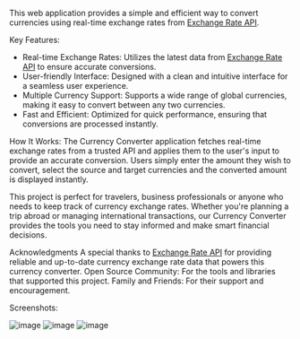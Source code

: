 This web application provides a simple and efficient way to convert currencies using real-time exchange rates from [Exchange Rate API](https://www.exchangerate-api.com/).

Key Features:
- Real-time Exchange Rates: Utilizes the latest data from [Exchange Rate API](https://www.exchangerate-api.com/) to ensure accurate conversions.
- User-friendly Interface: Designed with a clean and intuitive interface for a seamless user experience.
- Multiple Currency Support: Supports a wide range of global currencies, making it easy to convert between any two currencies.
- Fast and Efficient: Optimized for quick performance, ensuring that conversions are processed instantly.
  
How It Works:
The Currency Converter application fetches real-time exchange rates from a trusted API and applies them to the user's input to provide an accurate conversion. Users simply enter the amount they wish to convert, select the source and target currencies and the converted amount is displayed instantly.

This project is perfect for travelers, business professionals or anyone who needs to keep track of currency exchange rates. Whether you're planning a trip abroad or managing international transactions, our Currency Converter provides the tools you need to stay informed and make smart financial decisions.

Acknowledgments
A special thanks to [Exchange Rate API](https://www.exchangerate-api.com/) for providing reliable and up-to-date currency exchange rate data that powers this currency converter.
Open Source Community: For the tools and libraries that supported this project.
Family and Friends: For their support and encouragement.

Screenshots:

![image](https://github.com/Muz5aina/CurrencyConverterWeb/assets/140427941/372771cb-273c-45ee-89c1-6be894af885b)
![image](https://github.com/Muz5aina/CurrencyConverterWeb/assets/140427941/5a6344b9-1dba-43a7-ae50-a4718788a4e4)
![image](https://github.com/Muz5aina/CurrencyConverterWeb/assets/140427941/3709dba0-ac9a-4700-9c7d-d18c1ab35bd3)
